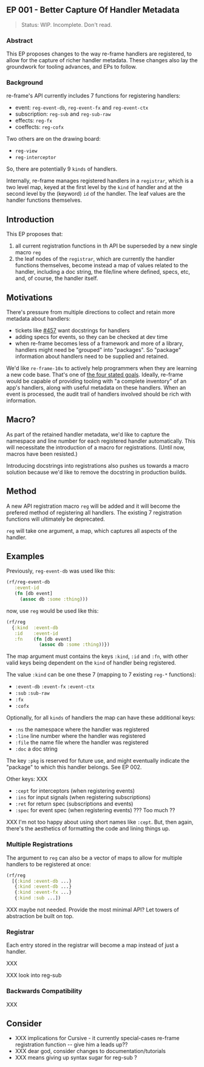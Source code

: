 ## EP 001 - Better Capture Of Handler Metadata  

> Status: WIP. Incomplete. Don't read.

### Abstract 

This EP proposes changes to the way re-frame handlers are registered, 
to allow for the capture of richer handler metadata. 
These changes also lay the groundwork for tooling advances, and EPs to follow.


### Background  

re-frame's API currently includes 7 functions for registering handlers:
  - event: `reg-event-db`, `reg-event-fx` and `reg-event-ctx`
  - subscription: `reg-sub` and `reg-sub-raw`
  - effects: `reg-fx`
  - coeffects: `reg-cofx`
 
Two others are on the drawing board: 
  - `reg-view`
  - `reg-interceptor`
  
So, there are potentially 9 `kinds` of handlers.

Internally, re-frame manages registered handlers in a `registrar`, which is a two level map, 
keyed at the first level by the `kind` of handler and at the second level by the (keyword) 
`id` of the handler. The leaf values are the handler functions themselves.
 
 
## Introduction 

This EP proposes that:
  1. all current registration functions in th API be superseded by a new single macro `reg`
  2. the leaf nodes of the `registrar`, which are currently the handler functions themselves, 
     become instead a map of values related to the handler, 
     including a doc string, the file/line where defined, specs, etc, and, of course, 
     the handler itself.


## Motivations

There's pressure from multiple directions to collect and retain more metadata about handlers: 
  - tickets like [#457](https://github.com/Day8/re-frame/issues/457) want docstrings for handlers
  - adding specs for events, so they can be checked at dev time
  - when re-frame becomes less of a framework and more of a library, handlers might 
    need be "grouped" into "packages". So "package" information about handlers need 
    to be supplied and retained.

We'd like `re-frame-10x` to actively help programmers when they are learning a 
new code base. That's one of [the four stated goals](https://github.com/Day8/re-frame-10x#helps-me-how). 
Ideally, re-frame would be capable of providing tooling with "a complete 
inventory" of an app's handlers, along with useful
metadata on these handlers. When an event is processed, the audit trail of 
handlers involved should be rich with information.
 
## Macro?

As part of the retained handler metadata, we'd like to capture 
the namespace and line number for each registered handler automatically.
This will necessitate the introduction of a macro for registrations. 
(Until now, macros have been resisted.)

Introducing docstrings into registrations also pushes us towards 
a macro solution because we'd like to remove the docstring in production 
builds.

## Method 

A new API registration macro `reg` will be added and
it will become the prefered method of registering all handlers. 
The existing 7 registration functions will ultimately be deprecated.

`reg` will take one argument, a map, which captures all aspects of 
the handler. 

## Examples

Previously, `reg-event-db` was used like this:
```clj
(rf/reg-event-db 
   :event-id 
   (fn [db event]
     (assoc db :some :thing)))
```

now, use `reg` would be used like this:
```clj
(rf/reg
  {:kind  :event-db
   :id    :event-id 
   :fn    (fn [db event]
            (assoc db :some :thing))})
```

The map argument must contains the keys `:kind`, `:id` and `:fn`, 
with other valid keys being dependent on the `kind` of 
handler being registered.

The value `:kind` can be one these 7 (mapping to 7 existing `reg-*` functions): 
  - `:event-db` `:event-fx` `:event-ctx`
  - `:sub` `:sub-raw`
  - `:fx`
  - `:cofx`

Optionally, for all `kinds` of handlers the map can have these additional keys:
   - `:ns` the namespace where the handler was registered 
   - `:line` line number where the handler was registered
   - `:file` the name file where the handler was registered
   - `:doc` a doc string

The key `:pkg` is reserved for future use, and might eventually indicate the 
"package" to which this handler belongs. See EP 002. 

Other keys:  XXX
  - `:cept` for interceptors (when registering events)
  - `:ins` for input signals (when registering subscriptions)
  - `:ret` for return spec (subscriptions and events)
  - `:spec` for event spec (when registering events)  ???  Too much ??

XXX I'm not too happy about using short names like `:cept`.  But, then 
again, there's the aesthetics  of formatting the code and lining things up.  


### Multiple Registrations

The argument to `reg` can also be a vector of maps to allow
for multiple handlers to be registered at once:

```clj 
(rf/reg
  [{:kind :event-db ...}
   {:kind :event-db ...}
   {:kind :event-fx ...}
   {:kind :sub ...])
```

XXX maybe not needed. Provide the most minimal API? Let towers of abstraction be built on top.

### Registrar 

Each entry stored in the registrar will become a map instead of just a handler. 

XXX

XXX look into reg-sub 


### Backwards Compatibility 

XXX

## Consider 

  - XXX implications for Cursive - it currently special-cases re-frame registration function -- give him a leads up?? 
  - XXX dear god, consider changes to documentation/tutorials 
  - XXX means giving up syntax sugar for reg-sub ?



